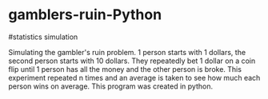 # gamblers-ruin-Python
#statistics simulation

Simulating the gambler's ruin problem. 1 person starts with 1 dollars, the second person starts with 10 dollars. They repeatedly bet 1 dollar on a coin flip until 1 person has all the money and the other person is broke. This experiment repeated n times and an average is taken to see how much each person wins on average. This program was created in python.
